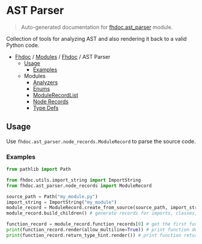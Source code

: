 # AST Parser

> Auto-generated documentation for [fhdoc.ast_parser](../../../fhdoc/ast_parser/__init__.py) module.

Collection of tools for analyzing AST and also rendering it back to a valid Python code.

- [Fhdoc](../../README.md#fhdoc-index) / [Modules](../../MODULES.md#modules) / [Fhdoc](../index.md#fhdoc) / AST Parser
    - [Usage](#usage)
        - [Examples](#examples)
    - Modules
        - [Analyzers](analyzers/index.md#analyzers)
        - [Enums](enums.md#enums)
        - [ModuleRecordList](module_record_list.md#modulerecordlist)
        - [Node Records](node_records/index.md#node-records)
        - [Type Defs](type_defs.md#type-defs)

## Usage

Use `fhdoc.ast_parser.node_records.ModuleRecord` to parse the source code.

### Examples

```python
from pathlib import Path

from fhdoc.utils.import_string import ImportString
from fhdoc.ast_parser.node_records import ModuleRecord

source_path = Path("my_module.py")
import_string = ImportString("my_module")
module_record = ModuleRecord.create_from_source(source_path, import_string)
module_record.build_children() # generate records for imports, classes, attributes and function in module

function_record = module_record.function_records[0] # get the first function in module
print(function_record.render(allow_multiline=True)) # print function definition
print(function_record.return_type_hint.render()) # print function return type annotation
```
